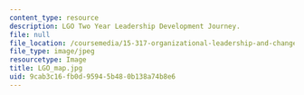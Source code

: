 ```yaml
---
content_type: resource
description: LGO Two Year Leadership Development Journey.
file: null
file_location: /coursemedia/15-317-organizational-leadership-and-change-summer-2009/9cab3c16fb0d95945b480b138a74b8e6_LGO_map.jpg
file_type: image/jpeg
resourcetype: Image
title: LGO_map.jpg
uid: 9cab3c16-fb0d-9594-5b48-0b138a74b8e6
---
```

